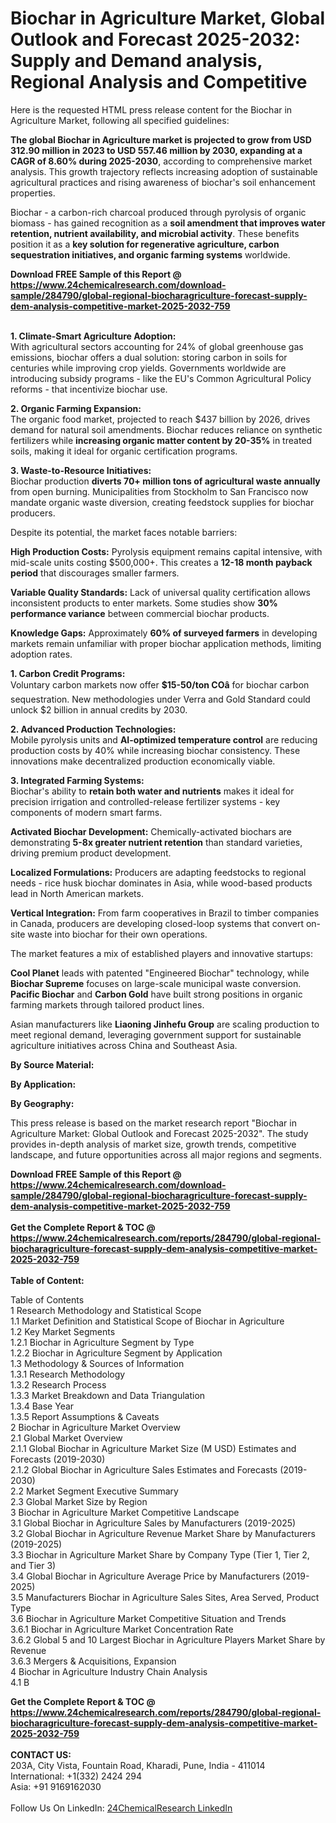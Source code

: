 <h1>Biochar in Agriculture Market, Global Outlook and Forecast 2025-2032: Supply and Demand analysis, Regional Analysis and Competitive</h1><p>Here is the requested HTML press release content for the Biochar in Agriculture Market, following all specified guidelines:


</p><p><strong>The global Biochar in Agriculture market is projected to grow from USD 312.90 million in 2023 to USD 557.46 million by 2030, expanding at a CAGR of 8.60% during 2025-2030</strong>, according to comprehensive market analysis. This growth trajectory reflects increasing adoption of sustainable agricultural practices and rising awareness of biochar's soil enhancement properties.</p><p>Biochar - a carbon-rich charcoal produced through pyrolysis of organic biomass - has gained recognition as a <strong>soil amendment that improves water retention, nutrient availability, and microbial activity</strong>. These benefits position it as a <strong>key solution for regenerative agriculture, carbon sequestration initiatives, and organic farming systems</strong> worldwide.</p><div><b>Download FREE Sample of this Report @ 
            <a href="https://www.24chemicalresearch.com/download-sample/284790/global-regional-biocharagriculture-forecast-supply-dem-analysis-competitive-market-2025-2032-759">
            https://www.24chemicalresearch.com/download-sample/284790/global-regional-biocharagriculture-forecast-supply-dem-analysis-competitive-market-2025-2032-759</a></b></div><br><p><strong>1. Climate-Smart Agriculture Adoption:</strong><br>
With agricultural sectors accounting for 24% of global greenhouse gas emissions, biochar offers a dual solution: storing carbon in soils for centuries while improving crop yields. Governments worldwide are introducing subsidy programs - like the EU's Common Agricultural Policy reforms - that incentivize biochar use.</p><p><strong>2. Organic Farming Expansion:</strong><br>
The organic food market, projected to reach $437 billion by 2026, drives demand for natural soil amendments. Biochar reduces reliance on synthetic fertilizers while <strong>increasing organic matter content by 20-35%</strong> in treated soils, making it ideal for organic certification programs.</p><p><strong>3. Waste-to-Resource Initiatives:</strong><br>
Biochar production <strong>diverts 70+ million tons of agricultural waste annually</strong> from open burning. Municipalities from Stockholm to San Francisco now mandate organic waste diversion, creating feedstock supplies for biochar producers.</p><p>Despite its potential, the market faces notable barriers:</p><p><strong>High Production Costs:</strong> Pyrolysis equipment remains capital intensive, with mid-scale units costing $500,000+. This creates a <strong>12-18 month payback period</strong> that discourages smaller farmers.</p><p><strong>Variable Quality Standards:</strong> Lack of universal quality certification allows inconsistent products to enter markets. Some studies show <strong>30% performance variance</strong> between commercial biochar products.</p><p><strong>Knowledge Gaps:</strong> Approximately <strong>60% of surveyed farmers</strong> in developing markets remain unfamiliar with proper biochar application methods, limiting adoption rates.</p><p><strong>1. Carbon Credit Programs:</strong><br>
Voluntary carbon markets now offer <strong>$15-50/ton COâ</strong> for biochar carbon sequestration. New methodologies under Verra and Gold Standard could unlock $2 billion in annual credits by 2030.</p><p><strong>2. Advanced Production Technologies:</strong><br>
Mobile pyrolysis units and <strong>AI-optimized temperature control</strong> are reducing production costs by 40% while increasing biochar consistency. These innovations make decentralized production economically viable.</p><p><strong>3. Integrated Farming Systems:</strong><br>
Biochar's ability to <strong>retain both water and nutrients</strong> makes it ideal for precision irrigation and controlled-release fertilizer systems - key components of modern smart farms.</p><p><strong>Activated Biochar Development:</strong> Chemically-activated biochars are demonstrating <strong>5-8x greater nutrient retention</strong> than standard varieties, driving premium product development.</p><p><strong>Localized Formulations:</strong> Producers are adapting feedstocks to regional needs - rice husk biochar dominates in Asia, while wood-based products lead in North American markets.</p><p><strong>Vertical Integration:</strong> From farm cooperatives in Brazil to timber companies in Canada, producers are developing closed-loop systems that convert on-site waste into biochar for their own operations.</p><p>The market features a mix of established players and innovative startups:</p><p><strong>Cool Planet</strong> leads with patented "Engineered Biochar" technology, while <strong>Biochar Supreme</strong> focuses on large-scale municipal waste conversion. <strong>Pacific Biochar</strong> and <strong>Carbon Gold</strong> have built strong positions in organic farming markets through tailored product lines.</p><p>Asian manufacturers like <strong>Liaoning Jinhefu Group</strong> are scaling production to meet regional demand, leveraging government support for sustainable agriculture initiatives across China and Southeast Asia.</p><p><strong>By Source Material:</strong></p><p><strong>By Application:</strong></p><p><strong>By Geography:</strong></p><p>This press release is based on the market research report "Biochar in Agriculture Market: Global Outlook and Forecast 2025-2032". The study provides in-depth analysis of market size, growth trends, competitive landscape, and future opportunities across all major regions and segments.</p><div><b>Download FREE Sample of this Report @ 
            <a href="https://www.24chemicalresearch.com/download-sample/284790/global-regional-biocharagriculture-forecast-supply-dem-analysis-competitive-market-2025-2032-759">
            https://www.24chemicalresearch.com/download-sample/284790/global-regional-biocharagriculture-forecast-supply-dem-analysis-competitive-market-2025-2032-759</a></b></div><br><div><b>Get the Complete Report & TOC @ 
            <a href="https://www.24chemicalresearch.com/reports/284790/global-regional-biocharagriculture-forecast-supply-dem-analysis-competitive-market-2025-2032-759">
            https://www.24chemicalresearch.com/reports/284790/global-regional-biocharagriculture-forecast-supply-dem-analysis-competitive-market-2025-2032-759</a></b></div><br>
            <b>Table of Content:</b><p>Table of Contents<br />
1 Research Methodology and Statistical Scope<br />
1.1 Market Definition and Statistical Scope of Biochar in Agriculture<br />
1.2 Key Market Segments<br />
1.2.1 Biochar in Agriculture Segment by Type<br />
1.2.2 Biochar in Agriculture Segment by Application<br />
1.3 Methodology & Sources of Information<br />
1.3.1 Research Methodology<br />
1.3.2 Research Process<br />
1.3.3 Market Breakdown and Data Triangulation<br />
1.3.4 Base Year<br />
1.3.5 Report Assumptions & Caveats<br />
2 Biochar in Agriculture Market Overview<br />
2.1 Global Market Overview<br />
2.1.1 Global Biochar in Agriculture Market Size (M USD) Estimates and Forecasts (2019-2030)<br />
2.1.2 Global Biochar in Agriculture Sales Estimates and Forecasts (2019-2030)<br />
2.2 Market Segment Executive Summary<br />
2.3 Global Market Size by Region<br />
3 Biochar in Agriculture Market Competitive Landscape<br />
3.1 Global Biochar in Agriculture Sales by Manufacturers (2019-2025)<br />
3.2 Global Biochar in Agriculture Revenue Market Share by Manufacturers (2019-2025)<br />
3.3 Biochar in Agriculture Market Share by Company Type (Tier 1, Tier 2, and Tier 3)<br />
3.4 Global Biochar in Agriculture Average Price by Manufacturers (2019-2025)<br />
3.5 Manufacturers Biochar in Agriculture Sales Sites, Area Served, Product Type<br />
3.6 Biochar in Agriculture Market Competitive Situation and Trends<br />
3.6.1 Biochar in Agriculture Market Concentration Rate<br />
3.6.2 Global 5 and 10 Largest Biochar in Agriculture Players Market Share by Revenue<br />
3.6.3 Mergers & Acquisitions, Expansion<br />
4 Biochar in Agriculture Industry Chain Analysis<br />
4.1 B</p><div><b>Get the Complete Report & TOC @ 
            <a href="https://www.24chemicalresearch.com/reports/284790/global-regional-biocharagriculture-forecast-supply-dem-analysis-competitive-market-2025-2032-759">
            https://www.24chemicalresearch.com/reports/284790/global-regional-biocharagriculture-forecast-supply-dem-analysis-competitive-market-2025-2032-759</a></b></div><br><b>CONTACT US:</b><br>
            203A, City Vista, Fountain Road, Kharadi, Pune, India - 411014<br>
            International: +1(332) 2424 294<br>
            Asia: +91 9169162030 <br><br>
            Follow Us On LinkedIn: <a href="https://www.linkedin.com/company/24chemicalresearch/">24ChemicalResearch LinkedIn</a>